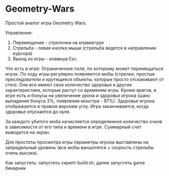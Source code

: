 # Geometry-Wars
Простой аналог игры Geometry Wars.

Управление:
1) Перемещение - стрелочки на клавиатуре
2) Стрельба - левая кнопка мыши (стрельба ведется в направлении курсора)
3) Выход из игры - клавиша Esc.


Что есть в игре:
Ограниченное поле, по которому может перемещаться игрок. По ходу игры регулярно появляются мобы (стрелки, простые преследователи и крутящиеся объекты, которые 
просто отскакивают от стен). Они все имеют свое количество здоровья и другие характеристики, которые растут со временем игры. Кроме врагов, в игре есть и бонусы на
увеличение урона и здоровья игрока (шанс выпадения бонуса 3%, появления монстра - 97%). Здоровье игрока отображается в правом верхнем углу. Игра заканчивается, когда здоровье опускается до нуля.

За каждого убитого моба начисляется определенное количество очков в зависимости от его типа и времени в игре. Суммарный счет выводится на экран.

Для простоты просмотра игры параметры игрока выставлены на запредельный уровень (все мобы ваншотятся + скорость стрельбы очень высока).


Как запустить: запустить скрипт build.sh, далее запустить game бинарник
